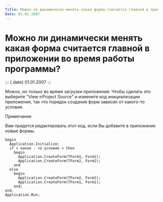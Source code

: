 ```yaml
---
Title: Можно ли динамически менять какая форма считается главной в приложении во время работы программы?
Date: 01.01.2007
---
```



Можно ли динамически менять какая форма считается главной в приложении во время работы программы?
=================================================================================================

::: {.date}
01.01.2007
:::

Можно, но только во время загрузки приложения. Чтобы сделать это
выберите \"View-\>Project Source\" и измените код инициализации
приложения, так что порядок создания форм зависил от какого-то условия.

Примечание

Вам придется редактировать этот код, если Вы добавите в приложение новые
формы.

    begin
      Application.Initialize;
      if < какое - то условие > then
        begin
          Application.CreateForm(TForm1, Form1);
          Application.CreateForm(TForm2, Form2);
        end
      else
        begin
          Application.CreateForm(TForm2, Form2);
          Application.CreateForm(TForm1, Form1);
        end;
    end.
    Application.Run;
